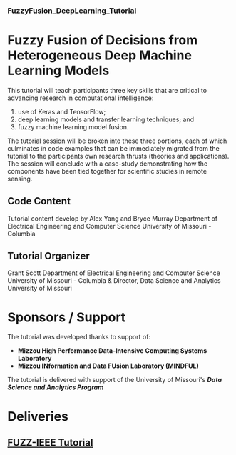 ### FuzzyFusion_DeepLearning_Tutorial

# Fuzzy Fusion of Decisions from Heterogeneous Deep Machine Learning Models

This tutorial will teach participants three key skills that are critical to 
advancing research in computational intelligence:

1) use of Keras and TensorFlow;
2) deep learning models and transfer learning techniques; and
3) fuzzy machine learning model fusion.

The tutorial session will be broken into these three portions, 
each of which culminates in code examples that can be immediately 
migrated from the tutorial to the participants own research thrusts 
(theories and applications). The session will conclude with a 
case-study demonstrating how the components have been tied together 
for scientific studies in remote sensing.

## Code Content
Tutorial content develop by Alex Yang and Bryce Murray
Department of Electrical Engineering and Computer Science
University of Missouri - Columbia

## Tutorial Organizer
Grant Scott
Department of Electrical Engineering and Computer Science
University of Missouri - Columbia
  & 
Director, Data Science and Analytics
University of Missouri

# Sponsors / Support
The tutorial was developed thanks to support of:
 * **Mizzou High Performance Data-Intensive Computing Systems Laboratory**
 * **Mizzou INformation and Data FUsion Laboratory (MINDFUL)**

The tutorial is delivered with support of the University of Missouri's
**_Data Science and Analytics Program_**


# Deliveries
## [FUZZ-IEEE Tutorial](https://attend.ieee.org/fuzzieee-2019/tutorials/#ffodfhdmlm)

